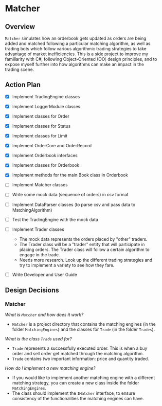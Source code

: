 # <b>Matcher</b>

## <b>Overview</b>
`Matcher` simulates how an orderbook gets updated as orders are being added and matched following a particular matching algorithm, as well as trading bots which follow various algorithmic trading strategies to take advantage of market inefficiencies. This is a side project to improve my familiarity with C#, following Object-Oriented (OO) design principles, and to expose myself further into how algorithms can make an impact in the trading scene.

## <b>Action Plan</b>
- [x] Implement TradingEngine classes
- [x] Implement LoggerModule classes
- [x] Implement classes for Order 
- [x] Implement classes for Status
- [x] Implement classes for Limit
- [x] Implement OrderCore and OrderRecord
- [x] Implement Orderbook interfaces
- [x] Implement classes for Orderbook
- [x] Implement methods for the main Book class in Orderbook
- [ ] Implement Matcher classes
- [ ] Write some mock data (sequence of orders) in csv format
- [ ] Implement DataParser classes (to parse csv and pass data to MatchingAlgorithm)
- [ ] Test the TradingEngine with the mock data
- [ ] Implement Trader classes
    - The mock data represents the orders placed by "other" traders.
    - The Trader class will be a "trader" entity that will participate in placing orders. The Trader class will follow a certain algorithm to engage in the trade.
    - Needs more research. Look up the different trading strategies and try to implement a variety to see how they fare.
- [ ] Write Developer and User Guide


## Design Decisions
### <b>Matcher</b>
<i>What is `Matcher` and how does it work?</i>
- `Matcher` is a project directory that contains the matching engines (in the folder `MatchingEngines`) and the classes for `Trade` (in the folder `Trades`).

<i>What is the class `Trade` used for?</i>
- `Trade` represents a successfully executed order. This is when a buy order and sell order get matched through the matching algorithm.
- `Trade` contains two important information: price and quantity traded.

<i>How do I implement a new matching engine?</i>
- If you would like to implement another matching engine with a different matching strategy, you can create a new class inside the folder `MatchingEngines`. 
- The class should implement the `IMatcher` interface, to ensure consistency of the functionalities the matching engines can have.